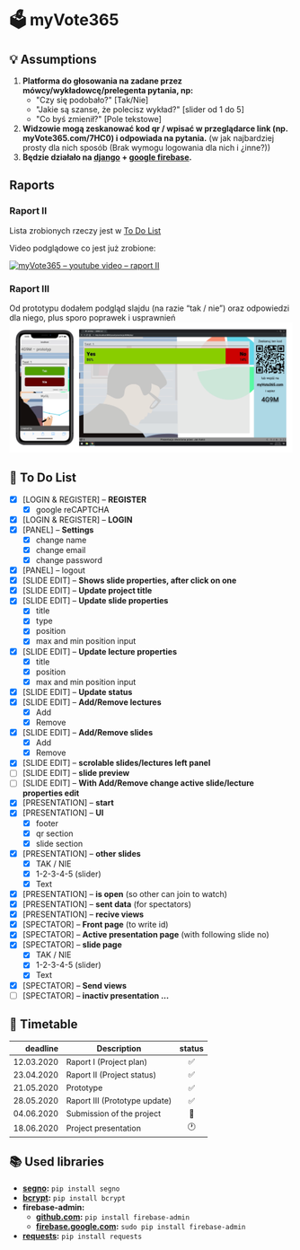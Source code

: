 # 🗳 myVote365

## 💡 Assumptions

1. **Platforma do głosowania na zadane przez mówcy/wykładowcę/prelegenta pytania, np:**
   - "Czy się podobało?" [Tak/Nie]
   - "Jakie są szanse, że polecisz wykład?" [slider od 1 do 5]
   - "Co byś zmienił?" [Pole tekstowe]
2. **Widzowie mogą zeskanować kod qr / wpisać w przeglądarce link (np. myVote365.com/7HC0) i odpowiada na pytania.** (w jak najbardziej prosty dla nich sposób (Brak wymogu logowania dla nich i ¿inne?))
3. **Będzie działało na [django](https://www.djangoproject.com/) + [google firebase](https://firebase.google.com/).**

## Raports

### Raport II

Lista zrobionych rzeczy jest w [To Do List](#-to-do-list)

Video podglądowe co jest już zrobione:

[![myVote365 – youtube video – raport II](http://img.youtube.com/vi/hm9VYDDarjA/0.jpg)](http://www.youtube.com/watch?v=hm9VYDDarjA)

### Raport III

Od prototypu dodałem podgląd slajdu (na razie “tak / nie”) oraz odpowiedzi dla niego, plus sporo poprawek i usprawnień
![myVote365 – youtube video – raport II](README_media/raport-iii-phone-desktop.png)

## 📝 To Do List

- [x] [LOGIN & REGISTER] – **REGISTER**
  - [x] google reCAPTCHA
- [x] [LOGIN & REGISTER] – **LOGIN**
- [x] [PANEL] – **Settings**
  - [x] change name
  - [x] change email
  - [x] change password
- [x] [PANEL] – logout
- [x] [SLIDE EDIT] – **Shows slide properties, after click on one**
- [x] [SLIDE EDIT] – **Update project title**
- [x] [SLIDE EDIT] – **Update slide properties**
  - [x] title
  - [x] type
  - [x] position
  - [x] max and min position input
- [x] [SLIDE EDIT] – **Update lecture properties**
  - [x] title
  - [x] position
  - [x] max and min position input
- [x] [SLIDE EDIT] – **Update status**
- [x] [SLIDE EDIT] – **Add/Remove lectures**
  - [x] Add
  - [x] Remove
- [x] [SLIDE EDIT] – **Add/Remove slides**
  - [x] Add
  - [x] Remove
- [x] [SLIDE EDIT] – **scrolable slides/lectures left panel**
- [ ] [SLIDE EDIT] – **slide preview**
- [ ] [SLIDE EDIT] – **With Add/Remove change active slide/lecture properties edit**
- [x] [PRESENTATION] – **start**
- [x] [PRESENTATION] – **UI**
  - [x] footer
  - [x] qr section
  - [x] slide section
- [x] [PRESENTATION] – **other slides**
  - [x] TAK / NIE
  - [x] 1-2-3-4-5 (slider)
  - [x] Text
- [x] [PRESENTATION] – **is open** (so other can join to watch)
- [x] [PRESENTATION] – **sent data** (for spectators)
- [x] [PRESENTATION] – **recive views**
- [x] [SPECTATOR] – **Front page** (to write id)
- [x] [SPECTATOR] – **Active presentation page** (with following slide no)
- [x] [SPECTATOR] – **slide page**
  - [x] TAK / NIE
  - [x] 1-2-3-4-5 (slider)
  - [x] Text
- [x] [SPECTATOR] – **Send views**
- [ ] [SPECTATOR] – **inactiv presentation ...**

## 📆 Timetable

| deadline   | Description                   | status |
| ---------: | ----------------------------- | :----: |
| 12.03.2020 | Raport I (Project plan)       |   ✅   |
| 23.04.2020 | Raport II (Project status)    |   ✅   |
| 21.05.2020 | Prototype                     |   ✅   |
| 28.05.2020 | Raport III (Prototype update) |   ✅   |
| 04.06.2020 | Submission of the project     |   📝   |
| 18.06.2020 | Project presentation          |   🕐   |

## 📚 Used libraries

- **[segno](https://pypi.org/project/segno/):** `pip install segno`
- **[bcrypt](https://pypi.org/project/bcrypt/):** `pip install bcrypt`
- **firebase-admin:**
  - **[github.com](https://github.com/firebase/firebase-admin-python):** `pip install firebase-admin`
  - **[firebase.google.com](https://firebase.google.com/docs/admin/setup/):** `sudo pip install firebase-admin`
- **[requests](https://pypi.org/project/bcrypt/):** `pip install requests`
